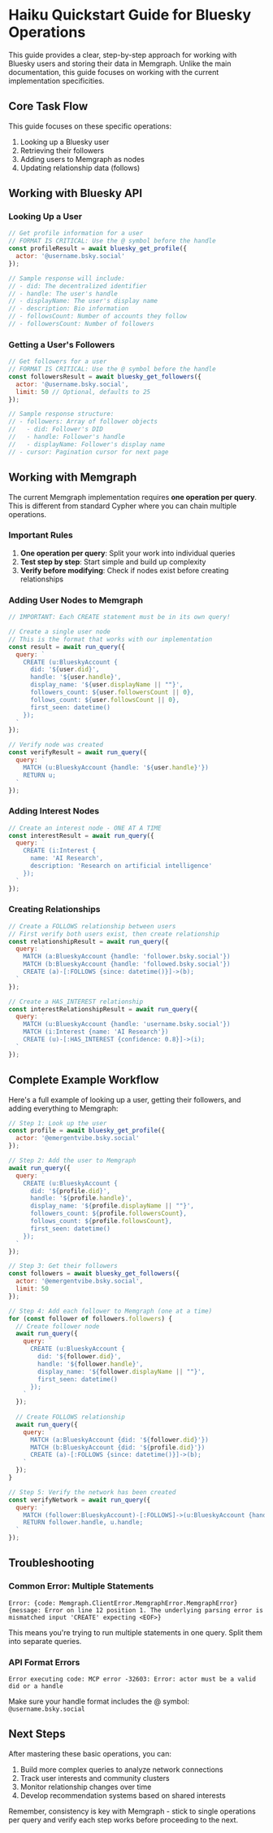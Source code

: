 # Haiku Quickstart Guide for Bluesky Operations

This guide provides a clear, step-by-step approach for working with Bluesky users and storing their data in Memgraph. Unlike the main documentation, this guide focuses on working with the current implementation specificities.

## Core Task Flow

This guide focuses on these specific operations:
1. Looking up a Bluesky user
2. Retrieving their followers
3. Adding users to Memgraph as nodes
4. Updating relationship data (follows)

## Working with Bluesky API

### Looking Up a User

```javascript
// Get profile information for a user
// FORMAT IS CRITICAL: Use the @ symbol before the handle
const profileResult = await bluesky_get_profile({
  actor: '@username.bsky.social'
});

// Sample response will include:
// - did: The decentralized identifier
// - handle: The user's handle
// - displayName: The user's display name
// - description: Bio information
// - followsCount: Number of accounts they follow
// - followersCount: Number of followers
```

### Getting a User's Followers

```javascript
// Get followers for a user
// FORMAT IS CRITICAL: Use the @ symbol before the handle
const followersResult = await bluesky_get_followers({
  actor: '@username.bsky.social',
  limit: 50 // Optional, defaults to 25
});

// Sample response structure:
// - followers: Array of follower objects
//   - did: Follower's DID
//   - handle: Follower's handle
//   - displayName: Follower's display name
// - cursor: Pagination cursor for next page
```

## Working with Memgraph

The current Memgraph implementation requires **one operation per query**. This is different from standard Cypher where you can chain multiple operations.

### Important Rules

1. **One operation per query**: Split your work into individual queries
2. **Test step by step**: Start simple and build up complexity
3. **Verify before modifying**: Check if nodes exist before creating relationships

### Adding User Nodes to Memgraph

```javascript
// IMPORTANT: Each CREATE statement must be in its own query!

// Create a single user node
// This is the format that works with our implementation
const result = await run_query({
  query: `
    CREATE (u:BlueskyAccount {
      did: '${user.did}',
      handle: '${user.handle}',
      display_name: '${user.displayName || ""}',
      followers_count: ${user.followersCount || 0},
      follows_count: ${user.followsCount || 0},
      first_seen: datetime()
    });
  `
});

// Verify node was created
const verifyResult = await run_query({
  query: `
    MATCH (u:BlueskyAccount {handle: '${user.handle}'})
    RETURN u;
  `
});
```

### Adding Interest Nodes

```javascript
// Create an interest node - ONE AT A TIME
const interestResult = await run_query({
  query: `
    CREATE (i:Interest {
      name: 'AI Research',
      description: 'Research on artificial intelligence'
    });
  `
});
```

### Creating Relationships

```javascript
// Create a FOLLOWS relationship between users
// First verify both users exist, then create relationship
const relationshipResult = await run_query({
  query: `
    MATCH (a:BlueskyAccount {handle: 'follower.bsky.social'})
    MATCH (b:BlueskyAccount {handle: 'followed.bsky.social'})
    CREATE (a)-[:FOLLOWS {since: datetime()}]->(b);
  `
});

// Create a HAS_INTEREST relationship
const interestRelationshipResult = await run_query({
  query: `
    MATCH (u:BlueskyAccount {handle: 'username.bsky.social'})
    MATCH (i:Interest {name: 'AI Research'})
    CREATE (u)-[:HAS_INTEREST {confidence: 0.8}]->(i);
  `
});
```

## Complete Example Workflow

Here's a full example of looking up a user, getting their followers, and adding everything to Memgraph:

```javascript
// Step 1: Look up the user
const profile = await bluesky_get_profile({
  actor: '@emergentvibe.bsky.social'
});

// Step 2: Add the user to Memgraph
await run_query({
  query: `
    CREATE (u:BlueskyAccount {
      did: '${profile.did}',
      handle: '${profile.handle}',
      display_name: '${profile.displayName || ""}',
      followers_count: ${profile.followersCount},
      follows_count: ${profile.followsCount},
      first_seen: datetime()
    });
  `
});

// Step 3: Get their followers
const followers = await bluesky_get_followers({
  actor: '@emergentvibe.bsky.social',
  limit: 50
});

// Step 4: Add each follower to Memgraph (one at a time)
for (const follower of followers.followers) {
  // Create follower node
  await run_query({
    query: `
      CREATE (u:BlueskyAccount {
        did: '${follower.did}',
        handle: '${follower.handle}',
        display_name: '${follower.displayName || ""}',
        first_seen: datetime()
      });
    `
  });
  
  // Create FOLLOWS relationship
  await run_query({
    query: `
      MATCH (a:BlueskyAccount {did: '${follower.did}'})
      MATCH (b:BlueskyAccount {did: '${profile.did}'})
      CREATE (a)-[:FOLLOWS {since: datetime()}]->(b);
    `
  });
}

// Step 5: Verify the network has been created
const verifyNetwork = await run_query({
  query: `
    MATCH (follower:BlueskyAccount)-[:FOLLOWS]->(u:BlueskyAccount {handle: '${profile.handle}'})
    RETURN follower.handle, u.handle;
  `
});
```

## Troubleshooting

### Common Error: Multiple Statements
```
Error: {code: Memgraph.ClientError.MemgraphError.MemgraphError} {message: Error on line 12 position 1. The underlying parsing error is mismatched input 'CREATE' expecting <EOF>}
```

This means you're trying to run multiple statements in one query. Split them into separate queries.

### API Format Errors
```
Error executing code: MCP error -32603: Error: actor must be a valid did or a handle
```

Make sure your handle format includes the @ symbol: `@username.bsky.social`

## Next Steps

After mastering these basic operations, you can:

1. Build more complex queries to analyze network connections
2. Track user interests and community clusters
3. Monitor relationship changes over time
4. Develop recommendation systems based on shared interests

Remember, consistency is key with Memgraph - stick to single operations per query and verify each step works before proceeding to the next.
